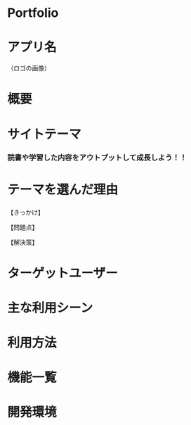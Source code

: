 # Portfolio

# アプリ名
（ロゴの画像）

# 概要


# サイトテーマ
### 読書や学習した内容をアウトプットして成長しよう！！

# テーマを選んだ理由
### 

【きっかけ】


【問題点】

【解決策】

# ターゲットユーザー

# 主な利用シーン

# 利用方法

# 機能一覧

# 開発環境
